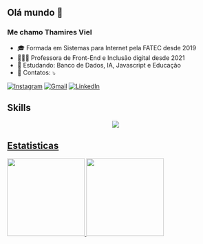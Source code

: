 ## Olá mundo 👋
### Me chamo Thamires Viel
- 🎓 Formada em Sistemas para Internet pela FATEC desde 2019
- 👩🏼‍🏫 Professora de Front-End e Inclusão digital desde 2021
- 🌱 Estudando: Banco de Dados, IA, Javascript e Educação
- 💌 Contatos: ⤵️

<div>
<a href="https://instagram.com/thamiresviel" target="_blank"><img src="https://img.shields.io/badge/-Instagram-DF0174?style=flat-square&labelColor=DF0174&logo=instagram&logoColor=white&link=LINK-DO-SEU-INSTAGRAM" alt="Instagram"/></a>
<a href = "mailto:vielthamires@gmail.com"><img src="https://img.shields.io/badge/-Gmail-FF0000?style=flat-square&labelColor=FF0000&logo=gmail&logoColor=white&link=LINK-DO-SEU-GMAIL" alt="Gmail"/></a>
<a href="https://www.linkedin.com/in/thamiresviel" target="_blank"><img src="https://img.shields.io/badge/-Linkedin-0e76a8?style=flat-square&logo=Linkedin&logoColor=white&link=LINK-DO-SEU-LINKEDIN" alt="LinkedIn"/></a>   
</div>

## Skills
<p align="center">
  <a href="https://skillicons.dev">
    <a href="https://skillicons.dev">
      <img src="https://skillicons.dev/icons?i=html,css,js,c,bootstrap,xd,ai,ps,figma,git,github,vscode" /
 </a>
</p>


## Estatisticas

<div>
<a href="https://github.com/thamiresviel">
<img height="180em" src="https://github-readme-stats.vercel.app/api/top-langs/?username=thamiresviel&layout=compact&langs_count=7&theme=radical"/>
<img height="180em" src="https://github-readme-stats.vercel.app/api?username=thamiresviel&show_icons=true&theme=radical&include_all_commits=true&count_private=true"/>
</div>

<!--
**thamiresviel/thamiresviel** is a ✨ _special_ ✨ repository because its `README.md` (this file) appears on your GitHub profile.

Here are some ideas to get you started:

- 🔭 I’m currently working on ...
- 🌱 I’m currently learning ...
- 👯 I’m looking to collaborate on ...
- 🤔 I’m looking for help with ...
- 💬 Ask me about ...
- 📫 How to reach me: ...
- 😄 Pronouns: ...
- ⚡ Fun fact: ...
-->

